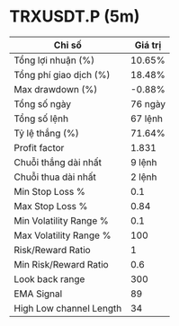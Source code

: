 # TRXUSDT.P (5m)

| Chỉ số                        | Giá trị     |
|------------------------------|-------------|
| Tổng lợi nhuận (%)           | 10.65%      |
| Tổng phí giao dịch (%)       | 18.48%      |
| Max drawdown (%)             | -0.88%      |
| Tổng số ngày                 | 76 ngày     |
| Tổng số lệnh                 | 67 lệnh     |
| Tỷ lệ thắng (%)              | 71.64%      |
| Profit factor                | 1.831       |
| Chuỗi thắng dài nhất         | 9 lệnh      |
| Chuỗi thua dài nhất          | 2 lệnh      |
| Min Stop Loss %              | 0.1         |
| Max Stop Loss %              | 0.84        |
| Min Volatility Range %       | 0.1         |
| Max Volatility Range %       | 100         |
| Risk/Reward Ratio            | 1           |
| Min Risk/Reward Ratio        | 0.6         |
| Look back range              | 300         |
| EMA Signal                   | 89          |
| High Low channel Length      | 34          |


